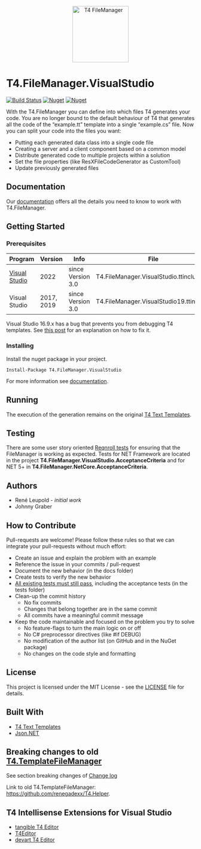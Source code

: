 <p align="center">
  <img height="150" src="https://raw.githubusercontent.com/databinding-gmbh/T4.FileManager.VisualStudio/master/src/images/logo-t4-file-manager.png" alt="T4 FileManager"/>
</p>

# T4.FileManager.VisualStudio

[![Build Status](https://dev.azure.com/databinding/Building%20Blocks/_apis/build/status/databinding-gmbh.T4.FileManager.VisualStudio?branchName=master)](https://dev.azure.com/databinding/Building%20Blocks/_build/latest?definitionId=39&branchName=master) [![Nuget](https://img.shields.io/nuget/v/T4.FileManager.VisualStudio)](https://www.nuget.org/packages/T4.FileManager.VisualStudio/) [![Nuget](https://img.shields.io/nuget/dt/T4.FileManager.VisualStudio)](https://www.nuget.org/packages/T4.FileManager.VisualStudio/)

With the T4.FileManager you can define into which files T4 generates your code. You are no longer bound to the default behaviour of T4 that generates all the code of the “example.tt” template into a single “example.cs” file. Now you can split your code into the files you want: 

- Putting each generated data class into a single code file
- Creating a server and a client component based on a common model
- Distribute generated code to multiple projects within a solution
- Set the file properties (like ResXFileCodeGenerator as CustomTool)
- Update previously generated files

 

## Documentation

Our [documentation](https://databinding-gmbh.github.io/T4.FileManager.VisualStudio/) offers all the details you need to know to work with T4.FileManager.



## Getting Started

### Prerequisites

| Program     | Version     | Info | File        |
|-------------|-------------|------|-------------|
| [Visual Studio](https://visualstudio.microsoft.com/vs/) | 2022 |  since Version 3.0 | T4.FileManager.VisualStudio.ttinclude |
| Visual Studio | 2017, 2019 | since Version 3.0 | T4.FileManager.VisualStudio19.ttinclude |

Visual Studio 16.9.x has a bug that prevents you from debugging T4 templates. See [this post](https://improveandrepeat.com/2021/05/how-to-fix-the-t4-debugger-in-visual-studio-16-9-x/) for an explanation on how to fix it.

### Installing

Install the nuget package in your project.

```
Install-Package T4.FileManager.VisualStudio
```

For more information see [documentation](https://databinding-gmbh.github.io/T4.FileManager.VisualStudio/01-Installation/).

## Running

The execution of the generation remains on the original [T4 Text Templates](https://docs.microsoft.com/en-us/visualstudio/modeling/code-generation-and-t4-text-templates?view=vs-2019).

## Testing

There are some user story oriented [Reqnroll tests](https://databinding-gmbh.github.io/T4.FileManager.VisualStudio/T4FileManagerVisualStudio.html) for ensuring that the FileManager is working as expected.
Tests for NET Framework are located in the project **T4.FileManager.VisualStudio.AcceptanceCriteria** and for NET 5+ in **T4.FileManager.NetCore.AcceptanceCriteria**.

## Authors

- René Leupold - *initial work*
- Johnny Graber

## How to Contribute

Pull-requests are welcome! Please follow these rules so that we can integrate your pull-requests without much effort:

* Create an issue and explain the problem with an example
*	Reference the issue in your commits / pull-request
*	Document the new behavior (in the docs folder)
*	Create tests to verify the new behavior
*	[All existing tests must still pass](https://databinding-gmbh.github.io/T4.FileManager.VisualStudio/T4FileManagerVisualStudio.html), including the acceptance tests (in the tests folder)
*	Clean-up the commit history 
    *	No fix commits
    *	Changes that belong together are in the same commit
    *	All commits have a meaningful commit message
* Keep the code maintainable and focused on the problem you try to solve
    *	No feature-flags to turn the main logic on or off
    *	No C# preprocessor directives (like #if DEBUG)
    *	No modification of the author list (on GitHub and in the NuGet package)
    *	No changes on the code style and formatting



## License

This project is licensed under the MIT License - see the [LICENSE](LICENSE) file for details.

## Built With

- [T4 Text Templates](https://docs.microsoft.com/en-us/visualstudio/modeling/)
- [Json.NET](https://www.newtonsoft.com/json)

## Breaking changes to old [T4.TemplateFileManager](https://www.nuget.org/packages/T4.TemplateFileManager)

See section breaking changes of [Change log](https://databinding-gmbh.github.io/T4.FileManager.VisualStudio/12-Change-log/#breaking-changes-compared-to-templatefilemanager)



Link to old T4.TemplateFileManager: https://github.com/renegadexx/T4.Helper.

## T4 Intellisense Extensions for Visual Studio
- [tangible T4 Editor](https://t4-editor.tangible-engineering.com/T4-Editor-Visual-T4-Editing.html)
- [T4Editor](https://github.com/Tim-Maes/T4Editor)
- [devart T4 Editor](https://www.devart.com/t4-editor/)
